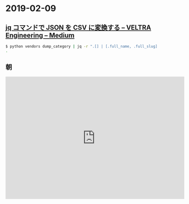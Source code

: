 # 2019-02-09

## [jq コマンドで JSON を CSV に変換する – VELTRA Engineering – Medium](https://medium.com/veltra-engineering/jq-supports-json-to-csv-fb5c951a9575)

~~~bash
$ python vendors dump_category | jq -r ".[] | [.full_name, .full_slug] | @csv"
.
~~~

## 朝

<iframe height='405' width='590' frameborder='0' allowtransparency='true' scrolling='no' src='https://www.strava.com/activities/2133323369/embed/006e848d93c957271edbaec6f33783753fa0e563'></iframe>
